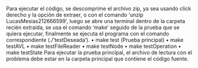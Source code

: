Para ejecutar el código, se descomprime el archivo zip, ya sea usando click derecho y la
opción de extraer, o con el comando ‘unzip LucasMesias212666599’, luego se abre una
terminal dentro de la carpeta recién extraída, se usa el comando ‘make’ seguido de la prueba
que se quiera ejecutar, finalmente se ejecuta el programa con el comando correspondiente
(./’testDeseada’).
• make test (Prueba principal)
• make testAVL
• make testFileReader
• make testNode
• make testOperation
• make testState
Para ejecutar la prueba principal, el archivo de lectura con el problema debe estar en la
carpeta principal que contiene el código fuente.